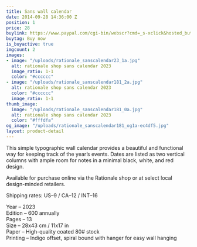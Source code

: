 ```yaml
---
title: Sans wall calendar
date: 2014-09-28 14:36:00 Z
position: 1
price: 28
buylink: https://www.paypal.com/cgi-bin/webscr?cmd=_s-xclick&hosted_button_id=GPZPA7346QEZA
buytag: Buy now
is_buyactive: true
imgcount: 2
images:
- image: "/uploads/rationale_sanscalendar23_1a.jpg"
  alt: rationale shop sans calendar 2023
  image_ratio: 1-1
  color: "#cccccc"
- image: "/uploads/rationale_sanscalendar181_2a.jpg"
  alt: rationale shop sans calendar 2023
  color: "#cccccc"
  image_ratio: 1-1
thumb_image:
  image: "/uploads/rationale_sanscalendar181_0a.jpg"
  alt: rationale shop sans calendar 2023
  color: "#fffdfa"
og_image: "/uploads/rationale_sanscalendar181_og1a-ec4df5.jpg"
layout: product-detail
---
```


This simple typographic wall calendar provides a beautiful and functional way for keeping track of the year’s events. Dates are listed as two vertical columns with ample room for notes in a minimal black, white, and red design.

Available for purchase online via the Rationale shop or at select local design-minded retailers.

Shipping rates: US–9 / CA–12 / INT–16

Year – 2023 <br>
Edition – 600 annually <br>
Pages – 13 <br>
Size – 28x43 cm / 11x17 in <br>
Paper – High-quality coated 80# stock <br>
Printing – Indigo offset, spiral bound with hanger for easy wall hanging